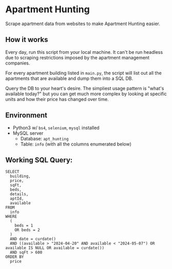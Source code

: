 # Apartment Hunting

Scrape apartment data from websites to make Apartment Hunting easier.

## How it works
Every day, run this script from your local machine. It can't be run headless due to scraping restrictions imposed by the apartment management companies. 

For every apartment building listed in `main.py`, the script will list out all the apartments that are available and dump them into a SQL DB.

Query the DB to your heart's desire. The simpliest usage pattern is "what's available today?" but you can get much more complex by looking at specific units and how their price has changed over time.

## Environment
  - Python3 w/ `bs4`, `selenium`, `mysql` installed
  - MySQL server
    - Database: `apt_hunting`
    - Table: `info` (with all the columns enumerated below)

## Working SQL Query:
```
SELECT
  building,
  price,
  sqFt,
  beds,
  details,
  aptId,
  available
FROM
  info
WHERE
  (
    beds = 1
    OR beds = 2
  )
  AND date = curdate()
  AND ((available > "2024-04-20" AND available < "2024-05-07") OR available IS NULL OR available = curdate())
  AND sqFt > 600
ORDER BY
  price

```
